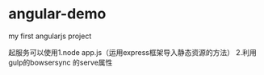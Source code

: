 # angular-demo
my first angularjs project

起服务可以使用1.node app.js（运用express框架导入静态资源的方法）
            2.利用gulp的bowsersync 的serve属性
